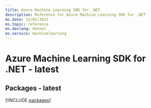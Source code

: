 ```yaml
---
title: Azure Machine Learning SDK for .NET
description: Reference for Azure Machine Learning SDK for .NET
ms.date: 11/01/2023
ms.topic: reference
ms.devlang: dotnet
ms.service: machinelearning
---
```

# Azure Machine Learning SDK for .NET - latest
## Packages - latest
[!INCLUDE [packages](machine-learning-index.md)]